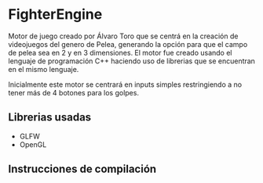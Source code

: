 # FighterEngine
Motor de juego creado por Álvaro Toro que se centrá en la creación de videojuegos del genero de Pelea, generando la opción para que el campo de pelea sea en 2 y en 3 dimensiones. El motor fue creado usando el lenguaje de programación C++ haciendo uso de librerias que se encuentran en el mismo lenguaje.

Inicialmente este motor se centrará en inputs simples restringiendo a no tener más de 4 botones para los golpes.

## Librerias usadas
- GLFW
- OpenGL

## Instrucciones de compilación
